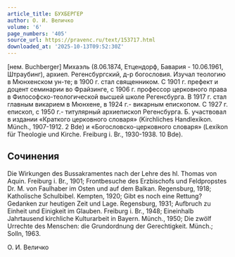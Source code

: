 ```yaml
---
article_title: БУХБЕРГЕР
author: О. И. Величко
volume: '6'
page_numbers: '405'
source_url: https://pravenc.ru/text/153717.html
downloaded_at: '2025-10-13T09:52:30Z'
---
```


[нем. Buchberger] Михаэль (8.06.1874, Етцендорф, Бавария - 10.06.1961, Штраубинг), архиеп. Регенсбургский, д-р богословия. Изучал теологию в Мюнхенском ун-те; в 1900 г. стал священником. С 1901 г. префект и доцент семинарии во Фрайзинге, с 1906 г. профессор церковного права в Философско-теологической высшей школе Регенсбурга. В 1917 г. стал главным викарием в Мюнхене, в 1924 г.- викарным епископом. С 1927 г. епископ, с 1950 г.- титулярный архиепископ Регенсбурга. Б. участвовал в издании «Краткого церковного словаря» (Kirchliches Handlexikon. Münch., 1907-1912. 2 Bde) и «Богословско-церковного словаря» (Lexikon für Theologie und Kirche. Freiburg i. Br., 1930-1938. 10 Bde).

## Сочинения

Die Wirkungen des Bussakramentes nach der Lehre des hl. Thomas von Aquin. Freiburg i. Br., 1901; Frontbesuche des Erzbischofs und Feldpropstes Dr. M. von Faulhaber im Osten und auf dem Balkan. Regensburg, 1918; Katholische Schulbibel. Kempten, 1920; Gibt es noch eine Rettung? Gedanken zur heutigen Zeit und Lage. Regensburg, 1931; Aufbruch zu Einheit und Einigkeit im Glauben. Freiburg i. Br., 1948; Eineinhalb Jahrtausend kirchliche Kulturarbeit in Bayern. Münch., 1950; Die zwölf Urrechte des Menschen: die Grundordnung der Gerechtigkeit. Münch.; Solln, 1963.

О. И. Величко

